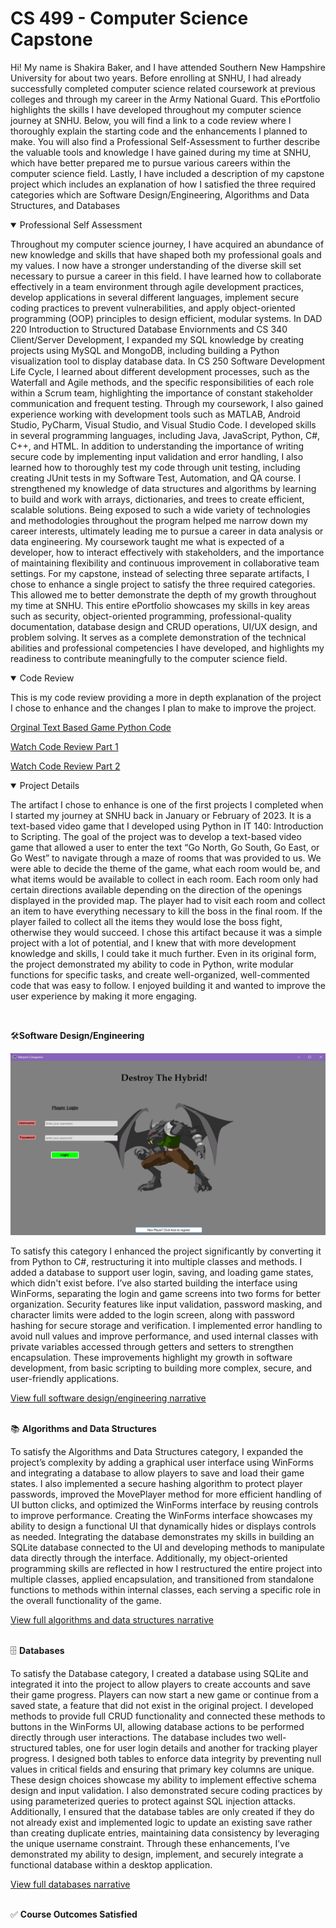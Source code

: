 
<html>
<head>
    <link rel="stylesheet" href="style.css">
    <title>CS 499 - Computer Science Capstone</title>
</head>
<body>

<div class="overlay"></div>

<div class="content">
    <h1>CS 499 - Computer Science Capstone</h1>

<p>Hi! My name is Shakira Baker, and I have attended Southern New Hampshire University for about two years. Before enrolling at SNHU, I had already successfully completed computer science related coursework at previous colleges and through my career in the Army National Guard. This ePortfolio highlights the skills I have developed throughout my computer science journey at SNHU. Below, you will find a link to a code review where I thoroughly explain the starting code and the enhancements I planned to make. You will also find a Professional Self-Assessment to further describe the valuable tools and knowledge I have gained during my time at SNHU, which have better prepared me to pursue various careers within the computer science field. Lastly, I have included a description of my capstone project which includes an explanation of how I satisfied the three required categories which are Software Design/Engineering, Algorithms and Data Structures, and Databases</p>

<details open>
        <summary>Professional Self Assessment</summary>
        <p>Throughout my computer science journey, I have acquired an abundance of new knowledge and skills that have shaped both my professional goals and my values. I now have a stronger understanding of the diverse skill set necessary to pursue a career in this field. I have learned how to collaborate effectively in a team environment through agile development practices, develop applications in several different languages, implement secure coding practices to prevent vulnerabilities, and apply object-oriented programming (OOP) principles to design efficient, modular systems. In DAD 220 Introduction to Structured Database Enviornments and CS 340 Client/Server Development, I expanded my SQL knowledge by creating projects using MySQL and MongoDB, including building a Python visualization tool to display database data. In CS 250 Software Development Life Cycle, I learned about different development processes, such as the Waterfall and Agile methods, and the specific responsibilities of each role within a Scrum team, highlighting the importance of constant stakeholder communication and frequent testing.
Through my coursework, I also gained experience working with development tools such as MATLAB, Android Studio, PyCharm, Visual Studio, and Visual Studio Code. I developed skills in several programming languages, including Java, JavaScript, Python, C#, C++, and HTML. In addition to understanding the importance of writing secure code by implementing input validation and error handling, I also learned how to thoroughly test my code through unit testing, including creating JUnit tests in my Software Test, Automation, and QA course. I strengthened my knowledge of data structures and algorithms by learning to build and work with arrays, dictionaries, and trees to create efficient, scalable solutions.
Being exposed to such a wide variety of technologies and methodologies throughout the program helped me narrow down my career interests, ultimately leading me to pursue a career in data analysis or data engineering. My coursework taught me what is expected of a developer, how to interact effectively with stakeholders, and the importance of maintaining flexibility and continuous improvement in collaborative team settings.
For my capstone, instead of selecting three separate artifacts, I chose to enhance a single project to satisfy the three required categories. This allowed me to better demonstrate the depth of my growth throughout my time at SNHU. This entire ePortfolio showcases my skills in key areas such as security, object-oriented programming, professional-quality documentation, database design and CRUD operations, UI/UX design, and problem solving. It serves as a complete demonstration of the technical abilities and professional competencies I have developed, and highlights my readiness to contribute meaningfully to the computer science field.
</p>
</details>

<details open>
    <summary>Code Review</summary>
    <p>This is my code review providing a more in depth explanation of the project I chose to enhance and the changes I plan to make to improve the project.</p>
    <p>
        <a href="https://github.com/SNHU-Shakira13/SNHU-Shakira13.github.io/blob/main/TextBasedGame.py" target="_blank">Orginal Text Based Game Python Code</a>
    </p>
    <p>
        <a href="https://drive.google.com/file/d/1TppenujYq8zQyBxP8UxVRcQMRahrPOal/view?usp=drive_link" target="_blank">Watch Code Review Part 1</a>
    </p>
    <p>
        <a href="https://drive.google.com/file/d/1hBxWl3TuKWJgc8fN1FtX9Rb2k8O1Kxcm/view?usp=drive_link" target="_blank">Watch Code Review Part 2</a>
    </p>
</details>     

<details open>
        <summary>Project Details</summary>
        <p>The artifact I chose to enhance is one of the first projects I completed when I started my journey at SNHU back in January or February of 2023. It is a text-based video game that I developed using Python in IT 140: Introduction to Scripting. The goal of the project was to develop a text-based video game that allowed a user to enter the text “Go North, Go South, Go East, or Go West” to navigate through a maze of rooms that was provided to us. We were able to decide the theme of the game, what each room would be, and what items would be available to collect in each room. Each room only had certain directions available depending on the direction of the openings displayed in the provided map. The player had to visit each room and collect an item to have everything necessary to kill the boss in the final room. If the player failed to collect all the items they would lose the boss fight, otherwise they would succeed. I chose this artifact because it was a simple project with a lot of potential, and I knew that with more development knowledge and skills, I could take it much further. Even in its original form, the project demonstrated my ability to code in Python, write modular functions for specific tasks, and create well-organized, well-commented code that was easy to follow. I enjoyed building it and wanted to improve the user experience by making it more engaging.</p><br>

<div class="centered-text">
        <p>🛠️<b>Software Design/Engineering</b></p>
        <img src="login_screen.png" alt="Software Design Diagram" class="center-image">
        
<p> To satisfy this category I enhanced the project significantly by converting it from Python to C#, restructuring it into multiple classes and methods. I added a database to support user login, saving, and loading game states, which didn't exist before. I’ve also started building the interface using WinForms, separating the login and game screens into two forms for better organization. Security features like input validation, password masking, and character limits were added to the login screen, along with password hashing for secure storage and verification. I implemented error handling to avoid null values and improve performance, and used internal classes with private variables accessed through getters and setters to strengthen encapsulation. These improvements highlight my growth in software development, from basic scripting to building more complex, secure, and user-friendly applications.</p>
<a href="https://docs.google.com/document/d/1Bn8jD2zA60d_ZN3KMp5ZLlrkfw2g1LL8/edit?usp=sharing&ouid=117042052524620273462&rtpof=true&sd=true" target="_blank">View full software design/engineering narrative</a>
<br><br>
        
<p>📚 <b>Algorithms and Data Structures</b></p>
<p>To satisfy the Algorithms and Data Structures category, I expanded the project’s complexity by adding a graphical user interface using WinForms and integrating a database to allow players to save and load their game states. I also implemented a secure hashing algorithm to protect player passwords, improved the MovePlayer method for more efficient handling of UI button clicks, and optimized the WinForms interface by reusing controls to improve performance. Creating the WinForms interface showcases my ability to design a functional UI that dynamically hides or displays controls as needed. Integrating the database demonstrates my skills in building an SQLite database connected to the UI and developing methods to manipulate data directly through the interface. Additionally, my object-oriented programming skills are reflected in how I restructured the entire project into multiple classes, applied encapsulation, and transitioned from standalone functions to methods within internal classes, each serving a specific role in the overall functionality of the game.</p>
<a href="https://docs.google.com/document/d/1rI7qoAdx2kuGoCfD7rfV00hYFet06nYM/edit?usp=sharing&ouid=117042052524620273462&rtpof=true&sd=true" target="_blank">View full algorithms and data structures narrative</a>
<br><br>

<p>🗄️ <b>Databases</b></p>
<p>To satisfy the Database category, I created a database using SQLite and integrated it into the project to allow players to create accounts and save their game progress. Players can now start a new game or continue from a saved state, a feature that did not exist in the original project. I developed methods to provide full CRUD functionality and connected these methods to buttons in the WinForms UI, allowing database actions to be performed directly through user interactions. The database includes two well-structured tables, one for user login details and another for tracking player progress. I designed both tables to enforce data integrity by preventing null values in critical fields and ensuring that primary key columns are unique. These design choices showcase my ability to implement effective schema design and input validation. I also demonstrated secure coding practices by using parameterized queries to protect against SQL injection attacks. Additionally, I ensured that the database tables are only created if they do not already exist and implemented logic to update an existing save rather than creating duplicate entries, maintaining data consistency by leveraging the unique username constraint. Through these enhancements, I’ve demonstrated my ability to design, implement, and securely integrate a functional database within a desktop application.</p>
<a href="https://docs.google.com/document/d/1mVORKfk-bxAlzZaNL5ViK4xm4ZHK3ZQY/edit?usp=sharing&ouid=117042052524620273462&rtpof=true&sd=true" target="_blank">View full databases narrative</a><br><br>

<p>✅ <b>Course Outcomes Satisfied</b></p>
</div>

</details>
</div>

</body>
</html>

